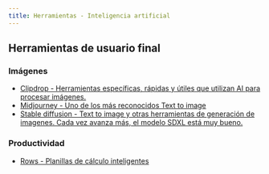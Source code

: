 ```yaml
---
title: Herramientas - Inteligencia artificial
---
```

## Herramientas de usuario final
### Imágenes
- [Clipdrop - Herramientas específicas, rápidas y útiles que utilizan AI para procesar imágenes.](https://clipdrop.co)
- [Midjourney - Uno de los más reconocidos Text to image](https://midjourney.com)
- [Stable diffusion - Text to image y otras herramientas de generación de imagenes. Cada vez avanza más, el modelo SDXL está muy bueno. ](https://stablediffusionweb.com)
### Productividad
- [Rows - Planillas de cálculo inteligentes](https://rows.com)